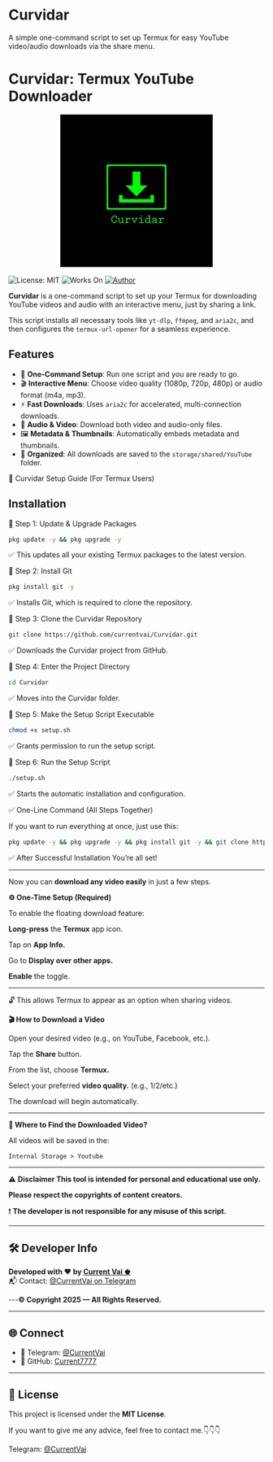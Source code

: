 # Curvidar
A simple one-command script to set up Termux for easy YouTube video/audio downloads via the share menu.
# Curvidar: Termux YouTube Downloader 

<p align="center">
  <img src="assets/image/logo.png" alt="Curtroder Logo" width="300"/>
</p>

![License: MIT](https://img.shields.io/badge/License-MIT-yellow.svg)
![Works On](https://img.shields.io/badge/works%20on-Termux-green)
[![Author](https://img.shields.io/badge/Author-Current%20Vai%20%E2%99%9A-blue)](https://github.com/currentvai)

**Curvidar** is a one-command script to set up your Termux for downloading YouTube videos and audio with an interactive menu, just by sharing a link.

This script installs all necessary tools like `yt-dlp`, `ffmpeg`, and `aria2c`, and then configures the `termux-url-opener` for a seamless experience.

## Features
-   🚀 **One-Command Setup**: Run one script and you are ready to go.
-   🎬 **Interactive Menu**: Choose video quality (1080p, 720p, 480p) or audio format (m4a, mp3).
-   ⚡️ **Fast Downloads**: Uses `aria2c` for accelerated, multi-connection downloads.
-   🎵 **Audio & Video**: Download both video and audio-only files.
-   🖼️ **Metadata & Thumbnails**: Automatically embeds metadata and thumbnails.
-   📁 **Organized**: All downloads are saved to the `storage/shared/YouTube` folder.

🔧 Curvidar Setup Guide (For Termux Users)

## Installation
📌 Step 1: Update & Upgrade Packages
```bash
pkg update -y && pkg upgrade -y
```

✅ This updates all your existing Termux packages to the latest version.

📌 Step 2: Install Git
```bash
pkg install git -y
```

✅ Installs Git, which is required to clone the repository.

📌 Step 3: Clone the Curvidar Repository
```bash
git clone https://github.com/currentvai/Curvidar.git
```

✅ Downloads the Curvidar project from GitHub.

📌 Step 4: Enter the Project Directory
```bash
cd Curvidar
```

✅ Moves into the Curvidar folder.

📌 Step 5: Make the Setup Script Executable
```bash
chmod +x setup.sh
```

✅ Grants permission to run the setup script.

📌 Step 6: Run the Setup Script
```bash
./setup.sh
```

✅ Starts the automatic installation and configuration.

✅ One-Line Command (All Steps Together)

If you want to run everything at once, just use this:
```bash
pkg update -y && pkg upgrade -y && pkg install git -y && git clone https://github.com/currentvai/Curvidar.git && cd Curvidar && chmod +x setup.sh && ./setup.sh
```
✅ After Successful Installation
You’re all set! 

---

Now you can **download any video easily** in just a few steps.

**⚙️ One-Time Setup (Required)**

To enable the floating download feature:

**Long-press** the **Termux** app icon.

Tap on **App Info.**

Go to **Display over other apps.**

**Enable** the toggle.

---

🔓 This allows Termux to appear as an option when sharing videos.

**🎬 How to Download a Video**

Open your desired video (e.g., on YouTube, Facebook, etc.).

Tap the **Share** button.

From the list, choose **Termux.**

Select your preferred **video quality.** (e.g., 1/2/etc.)

The download will begin automatically.

---

**📁 Where to Find the Downloaded Video?**

All videos will be saved in the:
```pgsql
Internal Storage > Youtube
```

---

⚠️ **Disclaimer
This tool is intended for personal and educational use only.**

**Please respect the copyrights of content creators.**

❗ **The developer is not responsible for any misuse of this script.**

---

## 🛠️ Developer Info

**Developed with ❤️ by [Current Vai ♚](https://github.com/currentvai)**  
📬 Contact: [@CurrentVai on Telegram](https://t.me/currentVai)

---**© Copyright 2025 — All Rights Reserved.**

---

## 🌐 Connect

- 💬 Telegram: [@CurrentVai](https://t.me/currentVai)
- 🐙 GitHub: [Current7777](https://github.com/currentvai)

---

## 📢 License

This project is licensed under the **MIT License**.

If you want to give me any advice, feel free to contact me.👇👇👇

Telegram: [@CurrentVai](https://t.me/currentvai) 

